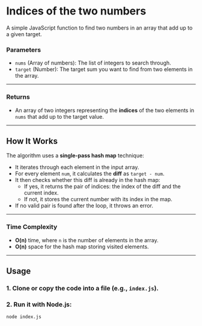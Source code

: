 # Indices of the two numbers

A simple JavaScript function to find two numbers in an array that add up to a given target.

### Parameters

- `nums` (Array of numbers): The list of integers to search through.
- `target` (Number): The target sum you want to find from two elements in the array.

---

### Returns

- An array of two integers representing the **indices** of the two elements in `nums` that add up to the target value.

---

## How It Works

The algorithm uses a **single-pass hash map** technique:
- It iterates through each element in the input array.
- For every element `num`, it calculates the **diff** as `target - num`.
- It then checks whether this diff is already in the hash map:
  - If yes, it returns the pair of indices: the index of the diff and the current index.
  - If not, it stores the current number with its index in the map.
- If no valid pair is found after the loop, it throws an error.

---

### Time Complexity

- **O(n)** time, where `n` is the number of elements in the array.
- **O(n)** space for the hash map storing visited elements.

---

## Usage

### 1. Clone or copy the code into a file (e.g., `index.js`).

### 2. Run it with Node.js:

```bash
node index.js
